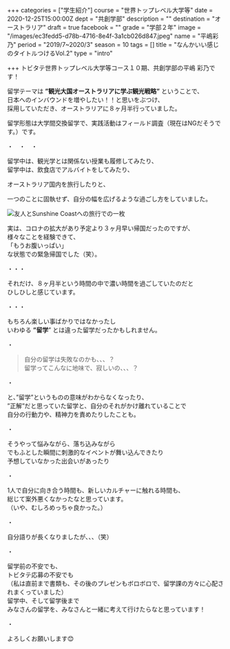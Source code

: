 +++
categories = ["学生紹介"]
course = "世界トップレベル大学等"
date = 2020-12-25T15:00:00Z
dept = "共創学部"
description = ""
destination = "オーストラリア"
draft = true
facebook = ""
grade = "学部２年"
image = "/images/ec3fedd5-d78b-4716-8e4f-3a1cb026d847.jpeg"
name = "平嶋彩乃"
period = "2019/7~2020/3"
season = 10
tags = []
title = "なんかいい感じのタイトルつけるVol.2"
type = "intro"

+++
トビタテ世界トップレベル大学等コース１０期、共創学部の平嶋 彩乃です！

留学テーマは **”観光大国オーストラリアに学ぶ観光戦略”** ということで、  
日本へのインバウンドを増やしたい！！と思いをぶつけ、  
採用していただき、オーストラリアに８ヶ月半行っていました。

留学形態は大学間交換留学で、実践活動はフィールド調査（現在はNGだそうです。）です。

・　・　・

留学中は、観光学とは関係ない授業も履修してみたり、  
留学中は、飲食店でアルバイトをしてみたり、

オーストラリア国内を旅行したりと、

一つのことに固執せず、自分の幅を広げるような過ごし方をしていました。

![](/images/6ead161c-d928-4850-9153-e7df5638e8fc.jpeg "友人とSunshine Coastへの旅行での一枚")

実は、コロナの拡大があり予定より３ヶ月早い帰国だったのですが、  
様々なことを経験できて、  
「もうお腹いっぱい」  
な状態での緊急帰国でした（笑）。

・・・

それだけ、８ヶ月半という時間の中で濃い時間を過ごしていたのだと  
ひしひしと感じています。

・・・

もちろん楽しい事ばかりではなかったし  
いわゆる **”留学**” とは違った留学だったかもしれません。

・

> 自分の留学は失敗なのかも、、、？  
> 留学ってこんなに地味で、寂しいの、、、？

・

と、”留学”というものの意味がわからなくなったり、  
”正解”だと思っていた留学と、自分のそれがかけ離れていることで  
自分の行動力や、精神力を責めたりしたことも。

・

そうやって悩みながら、落ち込みながら  
でもふとした瞬間に刺激的なイベントが舞い込んできたり  
予想していなかった出会いがあったり

・

1人で自分に向き合う時間も、新しいカルチャーに触れる時間も、  
総じて案外悪くなかったなと思っています。  
（いや、むしろめっちゃ良かった。）

・

自分語りが長くなりましたが、、、（笑）

・

留学前の不安でも、  
トビタテ応募の不安でも  
（私は直前まで書類も、その後のプレゼンもボロボロで、留学課の方々に心配されまくっていました）  
留学中、そして留学後まで  
みなさんの留学を、みなさんと一緒に考えて行けたらなと思っています！

・

よろしくお願いします😊